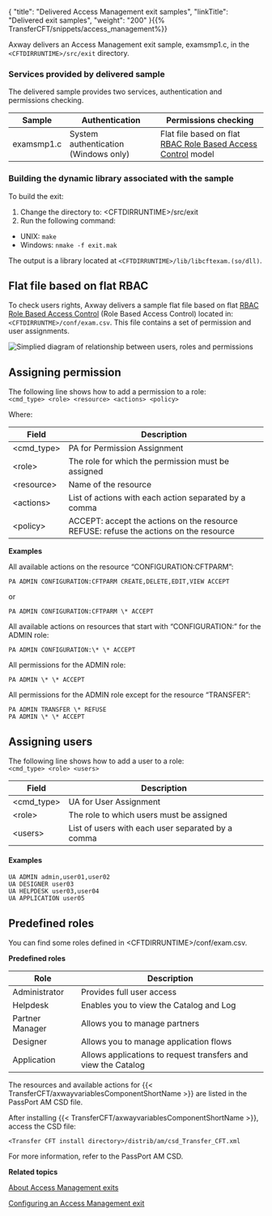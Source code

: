 {
    "title": "Delivered Access Management exit samples",
    "linkTitle": "Delivered exit samples",
    "weight": "200"
}{{% TransferCFT/snippets/access_management%}}

Axway delivers an Access Management exit sample, examsmp1.c, in the `<CFTDIRRUNTIME>/src/exit` directory.

### Services provided by delivered sample

The delivered sample provides two services, authentication and permissions checking.


| Sample  | Authentication  | Permissions checking  |
| --- | --- | --- |
| examsmp1.c  | System authentication (Windows only)  | Flat file based on flat [RBAC Role Based Access Control]() model  |


### Building the dynamic library associated with the sample

To build the exit:

1. Change the directory to: &lt;CFTDIRRUNTIME&gt;/src/exit
1. Run the following command:

- UNIX: `make`
- Windows: `nmake -f exit.mak`

The output is a library located at `<CFTDIRRUNTIME>/lib/libcftexam.(so/dll)`.

Flat file based on flat RBAC 
-----------------------------

To check users rights, Axway delivers a sample flat file based on flat [RBAC Role Based Access Control]() (Role Based Access Control) located in: `<CFTDIRRUNTME>/conf/exam.csv`. This file contains a set of permission and user assignments.

![Simplied diagram of relationship between users, roles and permissions](/Images/TransferCFT/am_exits_rbac.GIF)

Assigning permission
--------------------

The following line shows how to add a permission to a role:  
`<cmd_type> <role> <resource> <actions> <policy>`

Where:


| Field  | Description  |
| --- | --- |
| &lt;cmd_type&gt;  | PA for Permission Assignment  |
| &lt;role&gt;  | The role for which the permission must be assigned  |
| &lt;resource&gt;  | Name of the resource  |
| &lt;actions&gt;  | List of actions with each action separated by a comma  |
| &lt;policy&gt;  | ACCEPT: accept the actions on the resource<br /> REFUSE: refuse the actions on the resource  |


****Examples****

All available actions on the resource “CONFIGURATION:CFTPARM”:

```
PA ADMIN CONFIGURATION:CFTPARM CREATE,DELETE,EDIT,VIEW ACCEPT
```

or

```
PA ADMIN CONFIGURATION:CFTPARM \* ACCEPT
```

All available actions on resources that start with “CONFIGURATION:” for the ADMIN role:

```
PA ADMIN CONFIGURATION:\* \* ACCEPT
```

All permissions for the ADMIN role:

```
PA ADMIN \* \* ACCEPT
```

All permissions for the ADMIN role except for the resource “TRANSFER”:

```
PA ADMIN TRANSFER \* REFUSE
PA ADMIN \* \* ACCEPT
```

Assigning users
---------------

The following line shows how to add a user to a role:  
`<cmd_type> <role> <users>`


| Field  | Description  |
| --- | --- |
| &lt;cmd_type&gt;  | UA for User Assignment  |
| &lt;role&gt;  | The role to which users must be assigned  |
| &lt;users&gt;  | List of users with each user separated by a comma  |


#### Examples

```
UA ADMIN admin,user01,user02
UA DESIGNER user03
UA HELPDESK user03,user04
UA APPLICATION user05
```

Predefined roles
----------------

You can find some roles defined in &lt;CFTDIRRUNTIME&gt;/conf/exam.csv.

****Predefined roles****


| Role  | Description  |
| --- | --- |
| Administrator  | Provides full user access  |
| Helpdesk  | Enables you to view the Catalog and Log  |
| Partner Manager  | Allows you to manage partners  |
| Designer  | Allows you to manage application flows  |
| Application  | Allows applications to request transfers and view the Catalog  |


The resources and available actions for {{< TransferCFT/axwayvariablesComponentShortName  >}} are listed in the PassPort AM CSD file.

After installing {{< TransferCFT/axwayvariablesComponentShortName  >}}, access the CSD file:

`<Transfer CFT install directory>/distrib/am/csd_Transfer_CFT.xml`

For more information, refer to the PassPort AM CSD.

****Related topics****

[About Access Management exits](../)

[Configuring an Access Management exit](../configure_am_exits)
